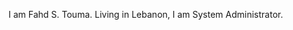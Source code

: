 I am Fahd S. Touma.
Living in Lebanon, I am System Administrator.

<!---
fstouma/fstouma is a ✨ special ✨ repository because its `README.md` (this file) appears on your GitHub profile.
You can click the Preview link to take a look at your changes.
--->
